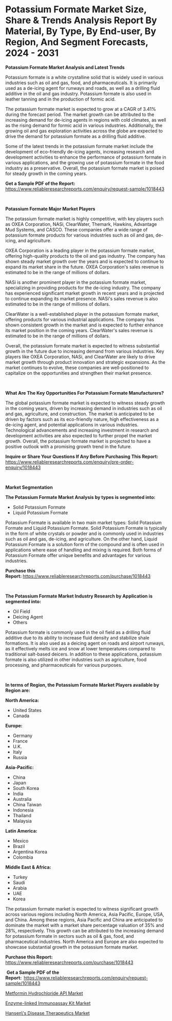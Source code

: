 <p><h1>Potassium Formate Market Size, Share & Trends Analysis Report By Material, By Type, By End-user, By Region, And Segment Forecasts, 2024 - 2031</h1></p><p><strong>Potassium Formate Market Analysis and Latest Trends</strong></p>
<p><p>Potassium formate is a white crystalline solid that is widely used in various industries such as oil and gas, food, and pharmaceuticals. It is primarily used as a de-icing agent for runways and roads, as well as a drilling fluid additive in the oil and gas industry. Potassium formate is also used in leather tanning and in the production of formic acid.</p><p>The potassium formate market is expected to grow at a CAGR of 3.41% during the forecast period. The market growth can be attributed to the increasing demand for de-icing agents in regions with cold climates, as well as the rising demand for formic acid in various industries. Additionally, the growing oil and gas exploration activities across the globe are expected to drive the demand for potassium formate as a drilling fluid additive.</p><p>Some of the latest trends in the potassium formate market include the development of eco-friendly de-icing agents, increasing research and development activities to enhance the performance of potassium formate in various applications, and the growing use of potassium formate in the food industry as a preservative. Overall, the potassium formate market is poised for steady growth in the coming years.</p></p>
<p><strong>Get a Sample PDF of the Report:&nbsp;</strong> <a href="https://www.reliableresearchreports.com/enquiry/request-sample/1018443">https://www.reliableresearchreports.com/enquiry/request-sample/1018443</a></p>
<p>&nbsp;</p>
<p><strong>Potassium Formate Major Market Players</strong></p>
<p><p>The potassium formate market is highly competitive, with key players such as OXEA Corporation, NASi, ClearWater, Themark, Hawkins, Advantage Mud Systems, and CASCO. These companies offer a wide range of potassium formate products for various industries such as oil and gas, de-icing, and agriculture.</p><p>OXEA Corporation is a leading player in the potassium formate market, offering high-quality products to the oil and gas industry. The company has shown steady market growth over the years and is expected to continue to expand its market share in the future. OXEA Corporation's sales revenue is estimated to be in the range of millions of dollars.</p><p>NASi is another prominent player in the potassium formate market, specializing in providing products for the de-icing industry. The company has experienced significant market growth in recent years and is projected to continue expanding its market presence. NASi's sales revenue is also estimated to be in the range of millions of dollars.</p><p>ClearWater is a well-established player in the potassium formate market, offering products for various industrial applications. The company has shown consistent growth in the market and is expected to further enhance its market position in the coming years. ClearWater's sales revenue is estimated to be in the range of millions of dollars.</p><p>Overall, the potassium formate market is expected to witness substantial growth in the future due to increasing demand from various industries. Key players like OXEA Corporation, NASi, and ClearWater are likely to drive market growth through product innovation and strategic expansions. As the market continues to evolve, these companies are well-positioned to capitalize on the opportunities and strengthen their market presence.</p></p>
<p>&nbsp;</p>
<p><strong>What Are The Key Opportunities For Potassium Formate Manufacturers?</strong></p>
<p><p>The global potassium formate market is expected to witness steady growth in the coming years, driven by increasing demand in industries such as oil and gas, agriculture, and construction. The market is anticipated to be driven by factors such as its eco-friendly nature, high effectiveness as a de-icing agent, and potential applications in various industries. Technological advancements and increasing investment in research and development activities are also expected to further propel the market growth. Overall, the potassium formate market is projected to have a positive outlook with a promising growth trend in the future.</p></p>
<p><strong>Inquire or Share Your Questions If Any Before Purchasing This Report:</strong> <a href="https://www.reliableresearchreports.com/enquiry/pre-order-enquiry/1018443">https://www.reliableresearchreports.com/enquiry/pre-order-enquiry/1018443</a></p>
<p>&nbsp;</p>
<p><strong>Market Segmentation</strong></p>
<p><strong>The Potassium Formate Market Analysis by types is segmented into:</strong></p>
<p><ul><li>Solid Potassium Formate</li><li>Liquid Potassium Formate</li></ul></p>
<p><p>Potassium Formate is available in two main market types: Solid Potassium Formate and Liquid Potassium Formate. Solid Potassium Formate is typically in the form of white crystals or powder and is commonly used in industries such as oil and gas, de-icing, and agriculture. On the other hand, Liquid Potassium Formate is a solution form of the compound and is often used in applications where ease of handling and mixing is required. Both forms of Potassium Formate offer unique benefits and advantages for various industries.</p></p>
<p><strong>Purchase this Report:&nbsp;</strong><a href="https://www.reliableresearchreports.com/purchase/1018443">https://www.reliableresearchreports.com/purchase/1018443</a></p>
<p>&nbsp;</p>
<p><strong>The Potassium Formate Market Industry Research by Application is segmented into:</strong></p>
<p><ul><li>Oil Field</li><li>Deicing Agent</li><li>Others</li></ul></p>
<p><p>Potassium formate is commonly used in the oil field as a drilling fluid additive due to its ability to increase fluid density and stabilize shale formations. It is also used as a deicing agent on roads and airport runways, as it effectively melts ice and snow at lower temperatures compared to traditional salt-based deicers. In addition to these applications, potassium formate is also utilized in other industries such as agriculture, food processing, and pharmaceuticals for various purposes.</p></p>
<p>&nbsp;</p>
<p><strong>In terms of Region, the Potassium Formate Market Players available by Region are:</strong></p>
<p>
    <p> <strong> North America: </strong>
        <ul>
            <li>United States</li>
            <li>Canada</li>
        </ul>
        </p> 
    <p> <strong> Europe: </strong>
        <ul>
            <li>Germany</li>
            <li>France</li>
            <li>U.K.</li>
            <li>Italy</li>
            <li>Russia</li>
        </ul>
        </p> 
    <p> <strong> Asia-Pacific: </strong>
        <ul>
            <li>China</li>
            <li>Japan</li>
            <li>South Korea</li>
            <li>India</li>
            <li>Australia</li>
            <li>China Taiwan</li>
            <li>Indonesia</li>
            <li>Thailand</li>
            <li>Malaysia</li>
        </ul>
        </p> 
    <p> <strong> Latin America: </strong>
        <ul>
            <li>Mexico</li>
            <li>Brazil</li>
            <li>Argentina Korea</li>
            <li>Colombia</li>
        </ul>
        </p> 
    <p> <strong> Middle East & Africa: </strong>
        <ul>
            <li>Turkey</li>
            <li>Saudi</li>
            <li>Arabia</li>
            <li>UAE</li>
            <li>Korea</li>
        </ul>
    </p>
    </p>
<p><p>The potassium formate market is expected to witness significant growth across various regions including North America, Asia Pacific, Europe, USA, and China. Among these regions, Asia Pacific and China are anticipated to dominate the market with a market share percentage valuation of 35% and 28%, respectively. This growth can be attributed to the increasing demand for potassium formate in sectors such as oil & gas, food, and pharmaceutical industries. North America and Europe are also expected to showcase substantial growth in the potassium formate market.</p></p>
<p><strong>Purchase this Report: </strong><a href="https://www.reliableresearchreports.com/purchase/1018443">https://www.reliableresearchreports.com/purchase/1018443</a></p>
<p>&nbsp;<strong>Get a Sample PDF of the Report:&nbsp;&nbsp;</strong><a href="https://www.reliableresearchreports.com/enquiry/request-sample/1018443">https://www.reliableresearchreports.com/enquiry/request-sample/1018443</a></p>
<p><strong></strong></p>
<p><p><a href="https://view.publitas.com/reportprime-1/metformin-hydrochloride-api-market-research-report-unlocks-analysis-on-the-market-financial-status-market-size-and-market-revenue-upto-2030/">Metformin Hydrochloride API Market</a></p><p><a href="https://view.publitas.com/reportprime-1/enzyme-linked-immunoassay-kit-market-analysis-examines-its-scope-on-growth-opportunities-and-forecasted-trends-spanning-from-2023-to-2030/">Enzyme-linked Immunoassay Kit Market</a></p><p><a href="https://view.publitas.com/reportprime-1/hansen-s-disease-therapeutics-market-size-and-growth-market-segmentation-regional-and-country-breakdowns-and-market-trends-for-period-from-2023-2030/">Hansen\'s Disease Therapeutics Market</a></p></p>